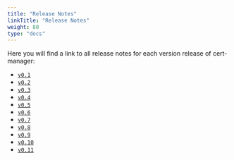 ```yaml
---
title: "Release Notes"
linkTitle: "Release Notes"
weight: 80
type: "docs"
---
```


Here you will find a link to all release notes for each version release of
cert-manager:

- [`v0.1`](./release-notes-0.1/)
- [`v0.2`](./release-notes-0.2/)
- [`v0.3`](./release-notes-0.3/)
- [`v0.4`](./release-notes-0.4/)
- [`v0.5`](./release-notes-0.5/)
- [`v0.6`](./release-notes-0.6/)
- [`v0.7`](./release-notes-0.7/)
- [`v0.8`](./release-notes-0.8/)
- [`v0.9`](./release-notes-0.9/)
- [`v0.10`](./release-notes-0.10/)
- [`v0.11`](./release-notes-0.11/)
